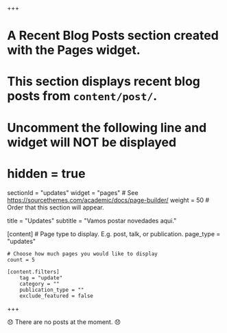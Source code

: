 +++
# A Recent Blog Posts section created with the Pages widget.
# This section displays recent blog posts from `content/post/`.

# Uncomment the following line and widget will NOT be displayed
# hidden = true

sectionId = "updates"
widget = "pages"  # See https://sourcethemes.com/academic/docs/page-builder/
weight = 50  # Order that this section will appear.

title = "Updates"
subtitle = "Vamos postar novedades aqui."

[content]
	# Page type to display. E.g. post, talk, or publication.
	page_type = "updates"

	# Choose how much pages you would like to display
	count = 5

	[content.filters]
		tag = "update"
		category = ""
		publication_type = ""
		exclude_featured = false
+++

:disappointed: There are no posts at the moment. :disappointed:
